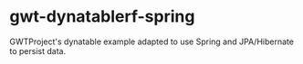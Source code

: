 gwt-dynatablerf-spring
======================

GWTProject's dynatable example adapted to use Spring and JPA/Hibernate to persist data.
